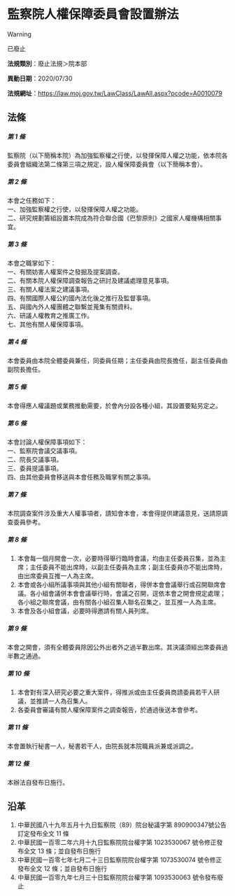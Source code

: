 # 監察院人權保障委員會設置辦法


> [!WARNING]
> 已廢止


**法規類別**：廢止法規＞院本部

**異動日期**：2020/07/30  

**法規網址**：https://law.moj.gov.tw/LawClass/LawAll.aspx?pcode=A0010079



## 法條
##### 第 1 條
監察院（以下簡稱本院）為加強監察權之行使，以發揮保障人權之功能，依本院各委員會組織法第二條第三項之規定，設人權保障委員會（以下簡稱本會）。

##### 第 2 條
本會之任務如下：  
一、加強監察權之行使，以發揮保障人權之功能。  
二、研究規劃籌組設置本院成為符合聯合國《巴黎原則》之國家人權機構相關事宜。

##### 第 3 條
本會之職掌如下：  
一、有關妨害人權案件之發掘及提案調查。  
二、有關本院人權保障調查報告之研討及建議處理意見事項。  
三、有關人權法案之建議事項。  
四、有關國際人權公約國內法化後之推行及監督事項。  
五、與國內外人權團體之聯繫並蒐集有關資料。  
六、研議人權教育之推廣工作。  
七、其他有關人權保障事項。

##### 第 4 條
本會委員由本院全體委員兼任，同委員任期；主任委員由院長擔任，副主任委員由副院長擔任。

##### 第 5 條
本會得應人權議題或業務推動需要，於會內分設各種小組，其設置要點另定之。

##### 第 6 條
本會討論人權保障事項如下：  
一、監察院會議交議事項。  
二、院長交議事項。  
三、委員提議事項。  
四、由其他委員會移送與本會任務及職掌有關之事項。

##### 第 7 條
本院調查案件涉及重大人權事項者，請知會本會，本會得提供建議意見，送請原調查委員參考。

##### 第 8 條
1. 本會每一個月開會一次，必要時得舉行臨時會議，均由主任委員召集，並為主席；主任委員不能出席時，以副主任委員為主席；副主任委員亦不能出席時，由出席委員互推一人為主席。
1. 本會或各小組所議事項與其他小組有關聯者，得併本會會議舉行或召開聯席會議。各小組會議併本會會議舉行時，會議之召開，逕依本會之開會規定處理；各小組之聯席會議，由有關各小組召集人聯名召集之，並互推一人為主席。
1. 本會及各小組會議，必要時得邀請有關人員列席。

##### 第 9 條
本會之開會，須有全體委員除因公外出者外之過半數出席。其決議須經出席委員過半數之通過。

##### 第 10 條
1. 本會對有深入研究必要之重大案件，得推派或由主任委員商請委員若干人研議，並推請一人為召集人。
1. 各委員會審議有關人權保障案件之調查報告，於通過後送本會參考。

##### 第 11 條
本會置執行秘書一人，秘書若干人，由院長就本院職員派兼或派調之。

##### 第 12 條
本辦法自發布日施行。

## 沿革
1. 中華民國八十九年五月十九日監察院（89）院台秘議字第 890900347號公告訂定發布全文 11 條
1. 中華民國一百零二年六月十九日監察院院台權字第 1023530067 號令修正發布全文 13 條；並自發布日施行
1. 中華民國一百零七年七月二十三日監察院院台權字第 1073530074 號令修正發布全文 12 條；並自發布日施行
1. 中華民國一百零九年七月三十日監察院院台權字第 1093530063 號令發布廢止
